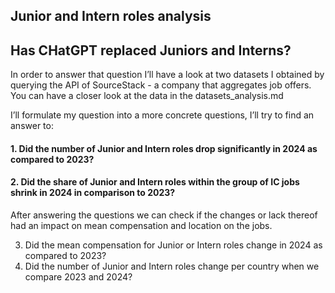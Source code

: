  ## Junior and Intern roles analysis

## Has CHatGPT replaced Juniors and Interns?
In order to answer that question I’ll have a look at two datasets I obtained by querying the API of SourceStack - a company that aggregates job offers.
You can have a closer look at the data in the datasets_analysis.md

I’ll formulate my question into a more concrete questions, I’ll try to find an answer to:

#### 1. Did the number of  Junior and Intern roles drop significantly in 2024 as compared to 2023?
#### 2. Did the share of Junior and Intern roles within the group of IC jobs shrink in 2024 in comparison to 2023?


After answering the questions we can check if the changes or lack thereof had an impact on mean compensation and location on the jobs.


3. Did the mean compensation for Junior or Intern roles change in 2024 as compared to 2023?
4. Did the number of Junior and Intern roles change per country when we compare 2023 and 2024?

